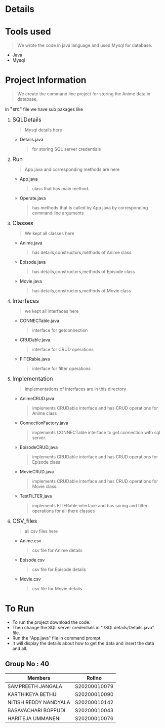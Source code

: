 # Details

# Tools used
> We wrote the code in java language and used Mysql for database.
* Java
* Mysql

# Project Information
> We create the command line project for storing the Anime data in database.

In <font size= "3">"src"</font>  file we have sub pakages like

1. <font size="4">SQLDetails</font>
    >Mysql details here 
    - Details.java       
        > for storing SQL server credentials 
2. <font size="4">Run</font>
    > App.java and corresponding methods are here
    - App.java 
        > class that has main method.
    - Operate.java       
        > has methods that is called by App.java by corresponding command line arguments
3. <font size="4">Classes</font>        
    > We kept all classes here
    - Anime.java         
        > has details,constructors,methods of Anime class
    - Episode.java       
        > has details,constructors,methods of Episode class
    - Movie.java         
        > has details,constructors,methods of Movie class
4. <font size="4">Interfaces</font> 
    > we kept all interfaces here 
    - CONNECTable.java   
        > interface for getconnection
    - CRUDable.java      
        > interface for CRUD operations
    - FITERable.java     
        > interface for filter operations
5. <font size="4">Implementation</font>  
    > implementations of interfaces are in this directory 
    - AnimeCRUD.java     
        > implements CRUDable interface and has CRUD operations for Anime class   
    - ConnectionFactory.java 
        > implements CONNECTable interface to get connection with sql server.
    - EpisodeCRUD.java   
        > implements CRUDable interface and has CRUD operations for Episode class
    - MovieCRUD.java     
        > implements CRUDable interface and has CRUD operations for Movie class.
    - TestFILTER.java    
        > implements FITERable interface and has soring and filter operations for all there classes
6. <font size="4">CSV_files</font>  
    > all csv files here
    - Anime.csv          
        > csv file for Anime details
    - Episode.csv        
        > csv file for Episode details
    - Movie.csv          
        > csv file for Movie details
# To Run 
- To run the project download the code. 
- Then change the SQL server credentials in "./SQLdetails/Details.java" file.
- Run the "App.java" file in command prompt.
- It will display the details about how to get the data and insert the data and all.

## Group No : 40
|Members                 |Rollno      |
|------------------------|------------|
|SAMPREETH JANGALA       |S20200010079|
|KARTHIKEYA BETHU        |S20200010090|
|NITISH REDDY NANDYALA   |S20200010142| 
|BASAVACHARI BOPPUDI     |S20200010043|
|HARITEJA UMMANENI       |S20200010076|

 
